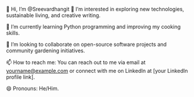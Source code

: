 👋 Hi, I’m @Sreevardhangit
 👀 I’m interested in exploring new technologies, sustainable living, and creative writing.

🌱 I’m currently learning Python programming and improving my cooking skills.

💞️ I’m looking to collaborate on open-source software projects and community gardening initiatives.

📫 How to reach me: You can reach out to me via email at yourname@example.com or connect with me on LinkedIn at [your LinkedIn profile link].

😄 Pronouns: He/Him.

<!---
Sreevardhangit/Sreevardhangit is a ✨ special ✨ repository because its `README.md` (this file) appears on your GitHub profile.
You can click the Preview link to take a look at your changes.
--->
